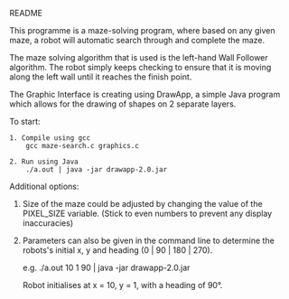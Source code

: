 README

This programme is a maze-solving program, where based on any given maze, a robot will automatic search through and complete the maze. 

The maze solving algorithm that is used is the left-hand Wall Follower algorithm. The robot simply keeps checking to ensure that it is moving along the left wall until it reaches the finish point.

The Graphic Interface is creating using DrawApp, a simple Java program which allows for the drawing of shapes on 2 separate layers.

To start:

    1. Compile using gcc
        gcc maze-search.c graphics.c

    2. Run using Java
        ./a.out | java -jar drawapp-2.0.jar



Additional options: 

1. Size of the maze could be adjusted by changing the value of the PIXEL_SIZE variable.
    (Stick to even numbers to prevent any display inaccuracies)

2. Parameters can also be given in the command line to determine the robots's initial x, y and heading (0 | 90 | 180 | 270).

    e.g. ./a.out 10 1 90 | java -jar drawapp-2.0.jar

    Robot initialises at x = 10, y = 1, with a heading of 90°.
